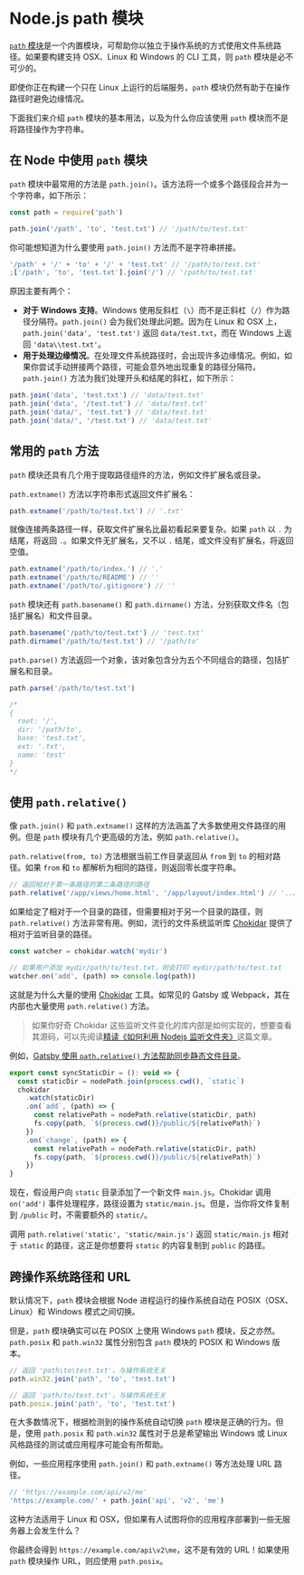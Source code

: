# Node.js path 模块

[`path` 模块](https://nodejs.org/api/path.html)是一个内置模块，可帮助你以独立于操作系统的方式使用文件系统路径。如果要构建支持 OSX、Linux 和 Windows 的 CLI 工具，则 `path` 模块是必不可少的。

即使你正在构建一个只在 Linux 上运行的后端服务，`path` 模块仍然有助于在操作路径时避免边缘情况。

下面我们来介绍 `path` 模块的基本用法，以及为什么你应该使用 `path` 模块而不是将路径操作为字符串。

## 在 Node 中使用 `path` 模块

`path` 模块中最常用的方法是 `path.join()`。该方法将一个或多个路径段合并为一个字符串，如下所示：

```js
const path = require('path')

path.join('/path', 'to', 'test.txt') // '/path/to/test.txt'
```

你可能想知道为什么要使用 `path.join()` 方法而不是字符串拼接。

```js
'/path' + '/' + 'to' + '/' + 'test.txt' // '/path/to/test.txt'
;['/path', 'to', 'test.txt'].join('/') // '/path/to/test.txt'
```

原因主要有两个：

- **对于 Windows 支持**。Windows 使用反斜杠（`\`）而不是正斜杠（`/`）作为路径分隔符。`path.join()` 会为我们处理此问题。因为在 Linux 和 OSX 上，`path.join('data', 'test.txt')` 返回 `data/test.txt`，而在 Windows 上返回 `'data\\test.txt'`。
- **用于处理边缘情况**。在处理文件系统路径时，会出现许多边缘情况。例如，如果你尝试手动拼接两个路径，可能会意外地出现重复的路径分隔符。`path.join()` 方法为我们处理开头和结尾的斜杠，如下所示：

```js
path.join('data', 'test.txt') // 'data/test.txt'
path.join('data', '/test.txt') // 'data/test.txt'
path.join('data/', 'test.txt') // 'data/test.txt'
path.join('data/', '/test.txt') // 'data/test.txt'
```

## 常用的 `path` 方法

`path` 模块还具有几个用于提取路径组件的方法，例如文件扩展名或目录。

`path.extname()` 方法以字符串形式返回文件扩展名：

```js
path.extname('/path/to/test.txt') // '.txt'
```

就像连接两条路径一样，获取文件扩展名比最初看起来要复杂。如果 `path` 以 `.` 为结尾，将返回 `.`。如果文件无扩展名，又不以 `.` 结尾，或文件没有扩展名，将返回空值。

```js
path.extname('/path/to/index.') // '.'
path.extname('/path/to/README') // ''
path.extname('/path/to/.gitignore') // ''
```

`path` 模块还有 `path.basename()` 和 `path.dirname()` 方法，分别获取文件名（包括扩展名）和文件目录。

```js
path.basename('/path/to/test.txt') // 'test.txt'
path.dirname('/path/to/test.txt') // '/path/to'
```

`path.parse()` 方法返回一个对象，该对象包含分为五个不同组合的路径，包括扩展名和目录。

```js
path.parse('/path/to/test.txt')

/*
{
  root: '/',
  dir: '/path/to',
  base: 'test.txt',
  ext: '.txt',
  name: 'test'
}
*/
```

## 使用 `path.relative()`

像 `path.join()` 和 `path.extname()` 这样的方法涵盖了大多数使用文件路径的用例。但是 `path` 模块有几个更高级的方法，例如 `path.relative()`。

`path.relative(from, to)` 方法根据当前工作目录返回从 `from` 到 `to` 的相对路径。如果 `from` 和 `to` 都解析为相同的路径，则返回零长度字符串。

```js
// 返回相对于第一条路径的第二条路径的路径
path.relative('/app/views/home.html', '/app/layout/index.html') // '../../layout/index.html'
```

如果给定了相对于一个目录的路径，但需要相对于另一个目录的路径，则 `path.relative()` 方法非常有用。例如，流行的文件系统监听库 [Chokidar](https://www.npmjs.com/package/chokidar) 提供了相对于监听目录的路径。

```js
const watcher = chokidar.watch('mydir')

// 如果用户添加 mydir/path/to/test.txt，则会打印 mydir/path/to/test.txt
watcher.on('add', (path) => console.log(path))
```

这就是为什么大量的使用 [Chokidar](https://github.com/paulmillr/chokidar) 工具。如常见的 Gatsby 或 Webpack，其在内部也大量使用 `path.relative()` 方法。

> 如果你好奇 Chokidar 这些监听文件变化的库内部是如何实现的，想要查看其源码，可以先阅读[精读《如何利用 Nodejs 监听文件夹》](https://github.com/ascoders/weekly/blob/master/%E5%89%8D%E6%B2%BF%E6%8A%80%E6%9C%AF/59.%E7%B2%BE%E8%AF%BB%E3%80%8A%E5%A6%82%E4%BD%95%E5%88%A9%E7%94%A8%20Nodejs%20%E7%9B%91%E5%90%AC%E6%96%87%E4%BB%B6%E5%A4%B9%E3%80%8B.md)这篇文章。

例如，[Gatsby 使用 `path.relative()` 方法帮助同步静态文件目录](https://github.com/gatsbyjs/gatsby/blob/54d4721462b9303fed723fdcb15ac5d72e103778/packages/gatsby/src/utils/get-static-dir.ts#L50-L56)。

```js
export const syncStaticDir = (): void => {
  const staticDir = nodePath.join(process.cwd(), `static`)
  chokidar
    .watch(staticDir)
    .on(`add`, (path) => {
      const relativePath = nodePath.relative(staticDir, path)
      fs.copy(path, `${process.cwd()}/public/${relativePath}`)
    })
    .on(`change`, (path) => {
      const relativePath = nodePath.relative(staticDir, path)
      fs.copy(path, `${process.cwd()}/public/${relativePath}`)
    })
}
```

现在，假设用户向 `static` 目录添加了一个新文件 `main.js`。Chokidar 调用 `on('add')` 事件处理程序，路径设置为 `static/main.js`。但是，当你将文件复制到 `/public` 时，不需要额外的 `static/`。

调用 `path.relative('static', 'static/main.js')` 返回 `static/main.js` 相对于 `static` 的路径，这正是你想要将 `static` 的内容复制到 `public` 的路径。

## 跨操作系统路径和 URL

默认情况下，`path` 模块会根据 Node 进程运行的操作系统自动在 POSIX（OSX、Linux）和 Windows 模式之间切换。

但是，`path` 模块确实可以在 POSIX 上使用 Windows `path` 模块，反之亦然。`path.posix` 和 `path.win32` 属性分别包含 `path` 模块的 POSIX 和 Windows 版本。

```js
// 返回 'path\to\test.txt'，与操作系统无关
path.win32.join('path', 'to', 'test.txt')

// 返回 'path/to/test.txt'，与操作系统无关
path.posix.join('path', 'to', 'test.txt')
```

在大多数情况下，根据检测到的操作系统自动切换 `path` 模块是正确的行为。但是，使用 `path.posix` 和 `path.win32` 属性对于总是希望输出 Windows 或 Linux 风格路径的测试或应用程序可能会有所帮助。

例如，一些应用程序使用 `path.join()` 和 `path.extname()` 等方法处理 URL 路径。

```js
// 'https://example.com/api/v2/me'
'https://example.com/' + path.join('api', 'v2', 'me')
```

这种方法适用于 Linux 和 OSX，但如果有人试图将你的应用程序部署到一些无服务器上会发生什么？

你最终会得到 `https://example.com/api\v2\me`，这不是有效的 URL！如果使用 `path` 模块操作 URL，则应使用 `path.posix`。
